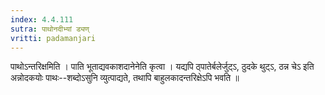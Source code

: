 ```yaml
---
index: 4.4.111
sutra: पाथोनदीभ्यां ड्यण्
vritti: padamanjari
---
```


 पाथोऽन्तरिक्षमिति । पाति भूताद्यवकाशदानेनेति कृत्वा । यद्यपि ठ्पातेर्बलेर्जुट्ऽ, ठुदके थुट्ऽ, ठन्न चेऽ इति अन्नोदकयोः पाथः--शब्दोऽसुनि व्युत्पाद्यते, तथापि बाहुलकादन्तरिक्षेऽपि भवति ॥